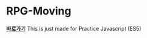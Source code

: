 # RPG-Moving
[**바로가기**](http://rpg-moving.s3-website.ap-northeast-2.amazonaws.com/)
This is just made for Practice Javascript (ES5)
